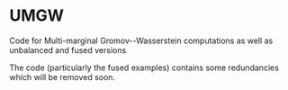 # UMGW
Code for Multi-marginal Gromov--Wasserstein computations as well as unbalanced and fused versions

The code (particularly the fused examples) contains some redundancies which will be removed soon.
